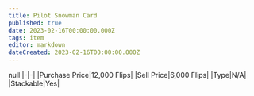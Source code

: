 ```yaml
---
title: Pilot Snowman Card
published: true
date: 2023-02-16T00:00:00.000Z
tags: item
editor: markdown
dateCreated: 2023-02-16T00:00:00.000Z
---
```


null
|-|-|
|Purchase Price|12,000 Flips|
|Sell Price|6,000 Flips|
|Type|N/A|
|Stackable|Yes|

